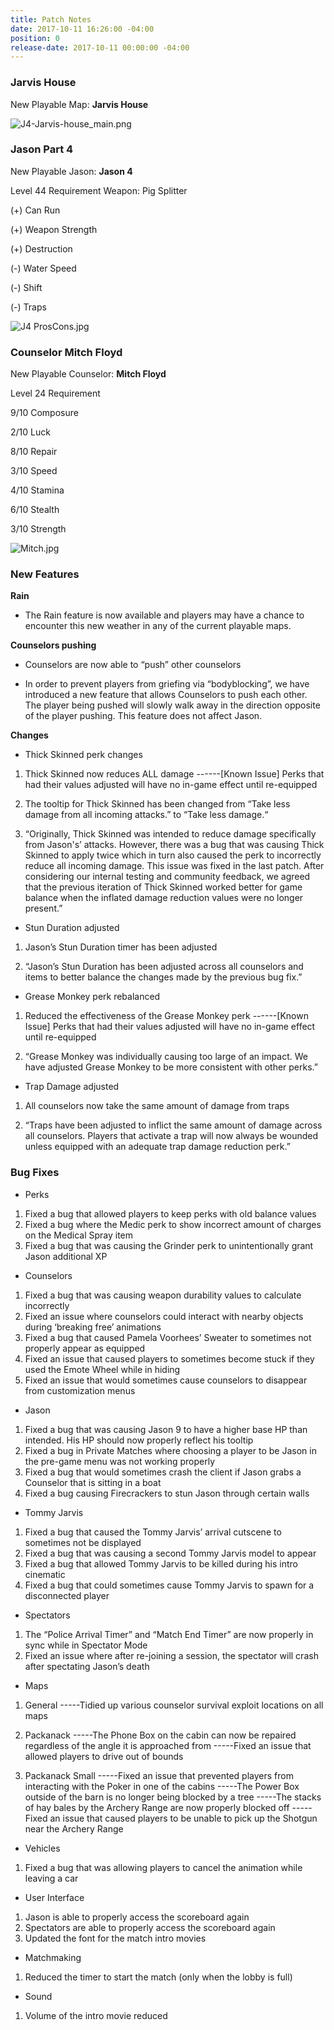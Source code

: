 ```yaml
---
title: Patch Notes
date: 2017-10-11 16:26:00 -04:00
position: 0
release-date: 2017-10-11 00:00:00 -04:00
---
```


### Jarvis House

New Playable Map: **Jarvis House**

![J4-Jarvis-house_main.png](/uploads/J4-Jarvis-house_main.png)

### Jason Part 4
New Playable Jason: **Jason 4**

Level 44 Requirement 
Weapon: Pig Splitter

(+) Can Run

(+) Weapon Strength

(+) Destruction

(-) Water Speed 

(-) Shift

(-) Traps	

![J4 ProsCons.jpg](/uploads/J4%20ProsCons.jpg)

### Counselor Mitch Floyd

New Playable Counselor: **Mitch Floyd**

Level 24 Requirement

9/10 Composure

2/10 Luck

8/10 Repair

3/10 Speed

4/10 Stamina

6/10 Stealth

3/10 Strength


![Mitch.jpg](/uploads/Mitch.jpg)



### New Features

**Rain**

* The Rain feature is now available and players may have a chance to encounter this new weather in any of the current playable maps.

**Counselors pushing**

* Counselors are now able to “push” other counselors
 
* In order to prevent players from griefing via “bodyblocking”, we have introduced a new feature that allows Counselors to push each other. The player being pushed will slowly walk away in the direction opposite of the player pushing. This feature does not affect Jason.

**Changes**

* Thick Skinned perk changes
1. Thick Skinned now reduces ALL damage
------[Known Issue] Perks that had their values adjusted will have no in-game effect until re-equipped

2. The tooltip for Thick Skinned has been changed from “Take less damage from all incoming attacks.” to “Take less damage.“

3. “Originally, Thick Skinned was intended to reduce damage specifically from Jason's’ attacks. However, there was a bug that was causing Thick Skinned to apply twice which in turn also caused the perk to incorrectly reduce all incoming damage. This issue was fixed in the last patch. After considering our internal testing and community feedback, we agreed that the previous iteration of Thick Skinned worked better for game balance when the inflated damage reduction values were no longer present.” 

* Stun Duration adjusted
1. Jason’s Stun Duration timer has been adjusted

2. “Jason’s Stun Duration has been adjusted across all counselors and items to better balance the changes made by the previous bug fix.”

* Grease Monkey perk rebalanced
1. Reduced the effectiveness of the Grease Monkey perk
------[Known Issue] Perks that had their values adjusted will have no in-game effect until re-equipped

2. “Grease Monkey was individually causing too large of an impact. We have adjusted Grease Monkey to be more consistent with other perks.”


* Trap Damage adjusted
1. All counselors now take the same amount of damage from traps

2. “Traps have been adjusted to inflict the same amount of damage across all counselors. Players that activate a trap will now always be wounded unless equipped with an adequate trap damage reduction perk.”

### Bug Fixes

* Perks

1. Fixed a bug that allowed players to keep perks with old balance values
2. Fixed a bug where the Medic perk to show incorrect amount of charges on the Medical Spray item
3. Fixed a bug that was causing the Grinder perk to unintentionally grant Jason additional XP

	
* Counselors

1. Fixed a bug that was causing weapon durability values to calculate incorrectly
2. Fixed an issue where counselors could interact with nearby objects during ‘breaking free’ animations
3. Fixed a bug that caused Pamela Voorhees’ Sweater to sometimes not properly appear as equipped
4. Fixed an issue that caused players to sometimes become stuck if they used the Emote Wheel while in hiding
5. Fixed an issue that would sometimes cause counselors to disappear from customization menus

* Jason

1. Fixed a bug that was causing Jason 9 to have a higher base HP than intended. His HP should now properly reflect his tooltip
2. Fixed a bug in Private Matches where choosing a player to be Jason in the pre-game menu was not working properly
3. Fixed a bug that would sometimes crash the client if Jason grabs a Counselor that is sitting in a boat 
4. Fixed a bug causing Firecrackers to stun Jason through certain walls

* Tommy Jarvis

1. Fixed a bug that caused the Tommy Jarvis’ arrival cutscene to sometimes not be displayed
2. Fixed a bug that was causing a second Tommy Jarvis model to appear
3. Fixed a bug that allowed Tommy Jarvis to be killed during his intro cinematic
4. Fixed a bug that could sometimes cause Tommy Jarvis to spawn for a disconnected player

* Spectators

1. The “Police Arrival Timer” and “Match End Timer” are now properly in sync while in Spectator Mode
2. Fixed an issue where after re-joining a session, the spectator will crash after spectating Jason’s death

* Maps

1. General
-----Tidied up various counselor survival exploit locations on all maps

2. Packanack
-----The Phone Box on the cabin can now be repaired regardless of the angle it is approached from
-----Fixed an issue that allowed players to drive out of bounds 

3. Packanack Small
-----Fixed an issue that prevented players from interacting with the Poker in one of the cabins
-----The Power Box outside of the barn is no longer being blocked by a tree
-----The stacks of hay bales by the Archery Range are now properly blocked off
-----Fixed an issue that caused players to be unable to pick up the Shotgun near the Archery Range 

* Vehicles

1. Fixed a bug that was allowing players to cancel the animation while leaving a car

* User Interface

1. Jason is able to properly access the scoreboard again
2. Spectators are able to properly access the scoreboard again
3. Updated the font for the match intro movies

* Matchmaking

1. Reduced the timer to start the match (only when the lobby is full)

* Sound

1. Volume of the intro movie reduced
